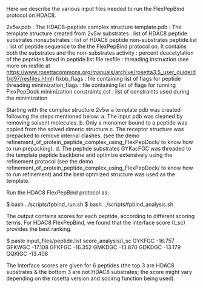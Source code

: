 Here we describe the various input files needed to run the FlexPepBind protocol on HDAC8.

2v5w.pdb      : The HDAC8-peptide complex structure
template.pdb  : The template structure created from 2v5w
substrates    : list of HDAC8 peptide substrates
nonsubstrates : list of HDAC8 peptide non-substrates
peptide.list  : list of peptide sequence to the the FlexPepBind protocol on. It contains both the substrates and the non-substrates
activity      : percent deacetylation of the peptides listed in peptide.list file
resfile       : threading instruction (see more on resfile at https://www.rosettacommons.org/manuals/archive/rosetta3.5_user_guide/d1/d97/resfiles.html)
fixbb_flags   : file containing list of flags for peptide threading
minimization_flags : file containing list of flags for running FlexPepDock minimization
constraints.cst : list of constraints used during the minimization

Starting with the complex structure 2v5w a template pdb was created following the steps mentioned below:
a. The input pdb was cleaned by removing solvent molecules.
b. Only a monomer bound to a peptide was copied from the solved dimeric structure
c. The receptor structure was prepacked to remove internal clashes. (see the demo refinement_of_protein_peptide_complex_using_FlexPepDock/ to know how to run prepacking).
d. The peptide substrates GYKacFGC was threaded to the template peptide backbone and optimize extensively using the refinement protocol (see the demo refinement_of_protein_peptide_complex_using_FlexPepDock/ to know how to run refinement) and the best optmized structure was used as the template.


Run the HDAC8 FlexPepBind protocol as:

$ bash ../scripts/fpbind_run.sh
$ bash ../scripts/fpbind_analysis.sh

The output contains scores for each peptide, according to different scoring terms. For HDAC8 FlexPepBind, we found that the interface score (I_sc) provides the best ranking.

$ paste input_files/peptide.list score_analysis/I_sc
GYKFGC	-16.757
GFKWGC	-17.108
GFKFGC	-16.352
GMKDGC	-13.870
GDKDGC	-13.179
GQKIGC	-13.408

The Interface scores are given for 6 peptides (the top 3 are HDAC8 substrates & the bottom 3 are not HDAC8 substrates; the score might vary depending on the rosetta version and socirng function being used).
